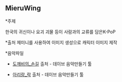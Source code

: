 ## MieruWing

*주제

한국의 귀신이나 요괴 괴물 등이 사람과의 교류를 담은K-PoP

*출처
제미니를 사용하여 이미지 생성으로 캐릭터 이미지 제작


*음악파일 

- [도깨비의_손길](https://github.com/yoyoyy2025-byte/toylearn_AI_multimedias/blob/main/projects/%EB%8F%84%EA%B9%A8%EB%B9%84%EC%9D%98%20%EC%86%90%EA%B8%B8.mp3) 출처 - 데이브 음악만들기 툴

- [아리랑_락](https://github.com/yoyoyy2025-byte/toylearn_AI_multimedias/blob/main/projects/%EC%95%84%EB%A6%AC%EB%9E%91%20%EB%9D%BD.mp3) 출처 - 데이브 음악만들기 툴